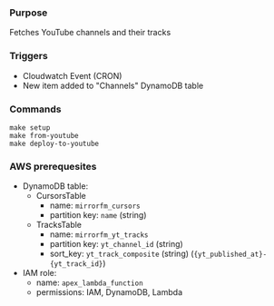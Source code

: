 ### Purpose

Fetches YouTube channels and their tracks

### Triggers

 - Cloudwatch Event (CRON)
 - New item added to "Channels" DynamoDB table

### Commands

    make setup
    make from-youtube
    make deploy-to-youtube

### AWS prerequesites

- DynamoDB table:
    - CursorsTable
        - name: `mirrorfm_cursors`
        - partition key: `name` (string)
    - TracksTable
        - name: `mirrorfm_yt_tracks`
        - partition key: `yt_channel_id` (string)
        - sort_key: `yt_track_composite` (string) (`{yt_published_at}-{yt_track_id}`)
- IAM role:
    - name: `apex_lambda_function`
    - permissions: IAM, DynamoDB, Lambda